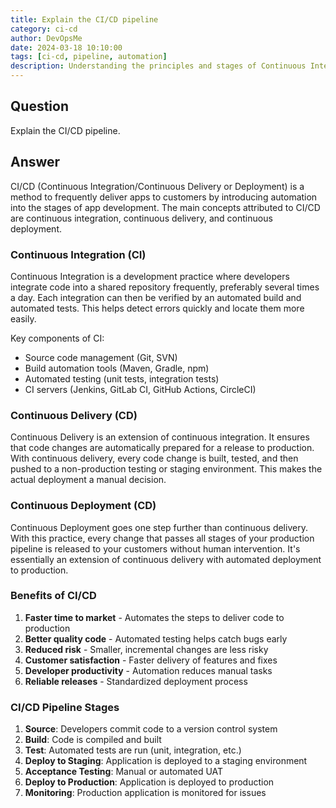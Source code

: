 ```yaml
---
title: Explain the CI/CD pipeline
category: ci-cd
author: DevOpsMe
date: 2024-03-18 10:10:00
tags: [ci-cd, pipeline, automation]
description: Understanding the principles and stages of Continuous Integration and Continuous Delivery/Deployment
---
```


## Question

Explain the CI/CD pipeline.

## Answer

CI/CD (Continuous Integration/Continuous Delivery or Deployment) is a method to frequently deliver apps to customers by introducing automation into the stages of app development. The main concepts attributed to CI/CD are continuous integration, continuous delivery, and continuous deployment.

### Continuous Integration (CI)

Continuous Integration is a development practice where developers integrate code into a shared repository frequently, preferably several times a day. Each integration can then be verified by an automated build and automated tests. This helps detect errors quickly and locate them more easily.

Key components of CI:
- Source code management (Git, SVN)
- Build automation tools (Maven, Gradle, npm)
- Automated testing (unit tests, integration tests)
- CI servers (Jenkins, GitLab CI, GitHub Actions, CircleCI)

### Continuous Delivery (CD)

Continuous Delivery is an extension of continuous integration. It ensures that code changes are automatically prepared for a release to production. With continuous delivery, every code change is built, tested, and then pushed to a non-production testing or staging environment. This makes the actual deployment a manual decision.

### Continuous Deployment (CD)

Continuous Deployment goes one step further than continuous delivery. With this practice, every change that passes all stages of your production pipeline is released to your customers without human intervention. It's essentially an extension of continuous delivery with automated deployment to production.

### Benefits of CI/CD

1. **Faster time to market** - Automates the steps to deliver code to production
2. **Better quality code** - Automated testing helps catch bugs early
3. **Reduced risk** - Smaller, incremental changes are less risky
4. **Customer satisfaction** - Faster delivery of features and fixes
5. **Developer productivity** - Automation reduces manual tasks
6. **Reliable releases** - Standardized deployment process

### CI/CD Pipeline Stages

1. **Source**: Developers commit code to a version control system
2. **Build**: Code is compiled and built
3. **Test**: Automated tests are run (unit, integration, etc.)
4. **Deploy to Staging**: Application is deployed to a staging environment
5. **Acceptance Testing**: Manual or automated UAT
6. **Deploy to Production**: Application is deployed to production
7. **Monitoring**: Production application is monitored for issues 